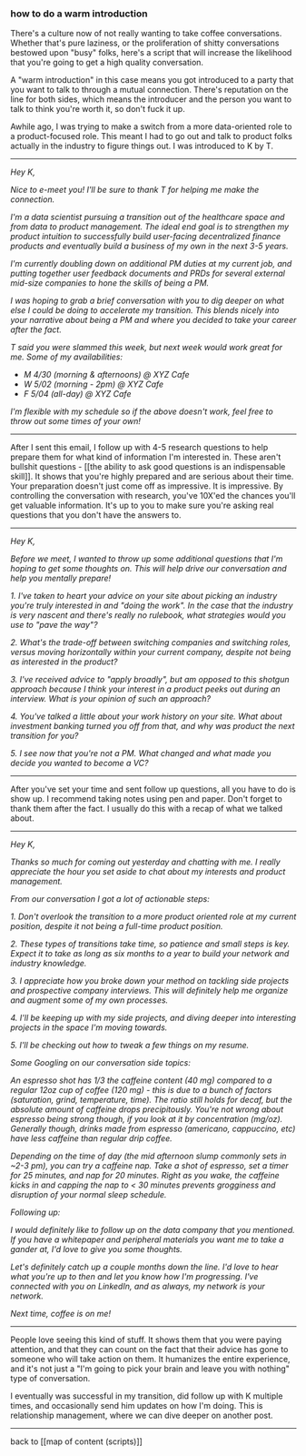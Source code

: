 ### how to do a warm introduction

There's a culture now of not really wanting to take coffee conversations. Whether that's pure laziness, or the proliferation of shitty conversations bestowed upon "busy" folks, here's a script that will increase the likelihood that you're going to get a high quality conversation.

A "warm introduction" in this case means you got introduced to a party that you want to talk to through a mutual connection. There's reputation on the line for both sides, which means the introducer and the person you want to talk to think you're worth it, so don't fuck it up.  

Awhile ago, I was trying to make a switch from a more data-oriented role to a product-focused role. This meant I had to go out and talk to product folks actually in the industry to figure things out. I was introduced to K by T.

---

*Hey K,*

*Nice to e-meet you! I'll be sure to thank T for helping me make the connection.*

*I'm a data scientist pursuing a transition out of the healthcare space and from data to product management. The ideal end goal is to strengthen my product intuition to successfully build user-facing decentralized finance products and eventually build a business of my own in the next 3-5 years.*

*I'm currently doubling down on additional PM duties at my current job, and putting together user feedback documents and PRDs for several external mid-size companies to hone the skills of being a PM.*

*I was hoping to grab a brief conversation with you to dig deeper on what else I could be doing to accelerate my transition. This blends nicely into your narrative about being a PM and where you decided to take your career after the fact.*

*T said you were slammed this week, but next week would work great for me. Some of my availabilities:*

- *M 4/30 (morning & afternoons) @ XYZ Cafe*
- *W 5/02 (morning - 2pm) @ XYZ Cafe*
- *F 5/04 (all-day) @ XYZ Cafe*

*I'm flexible with my schedule so if the above doesn't work, feel free to throw out some times of your own!*

---

After I sent this email, I follow up with 4-5 research questions to help prepare them for what kind of information I'm interested in. These aren't bullshit questions - [[the ability to ask good questions is an indispensable skill]]. It shows that you're highly prepared and are serious about their time. Your preparation doesn't just come off as impressive. It is impressive. By controlling the conversation with research, you've 10X'ed the chances you'll get valuable information. It's up to you to make sure you're asking real questions that you don't have the answers to.

---

*Hey K,*

*Before we meet, I wanted to throw up some additional questions that I'm hoping to get some thoughts on. This will help drive our conversation and help you mentally prepare!*

*1. I've taken to heart your advice on your site about picking an industry you're truly interested in and "doing the work". In the case that the industry is very nascent and there's really no rulebook, what strategies would you use to "pave the way"?*

*2. What's the trade-off between switching companies and switching roles, versus moving horizontally within your current company, despite not being as interested in the product?*

*3. I've received advice to "apply broadly", but am opposed to this shotgun approach because I think your interest in a product peeks out during an interview. What is your opinion of such an approach?*

*4. You've talked a little about your work history on your site. What about investment banking turned you off from that, and why was product the next transition for you?*

*5. I see now that you're not a PM. What changed and what made you decide you wanted to become a VC?*

---

After you've set your time and sent follow up questions, all you have to do is show up. I recommend taking notes using pen and paper. Don't forget to thank them after the fact. I usually do this with a recap of what we talked about.

---

*Hey K,*

*Thanks so much for coming out yesterday and chatting with me. I really appreciate the hour you set aside to chat about my interests and product management.*

*From our conversation I got a lot of actionable steps:*

*1. Don't overlook the transition to a more product oriented role at my current position, despite it not being a full-time product position.*

*2. These types of transitions take time, so patience and small steps is key. Expect it to take as long as six months to a year to build your network and industry knowledge.*

*3. I appreciate how you broke down your method on tackling side projects and prospective company interviews. This will definitely help me organize and augment some of my own processes.*

*4. I'll be keeping up with my side projects, and diving deeper into interesting projects in the space I'm moving towards.*

*5. I'll be checking out how to tweak a few things on my resume.*

*Some Googling on our conversation side topics:*

*An espresso shot has 1/3 the caffeine content (40 mg) compared to a regular 12oz cup of coffee (120 mg) - this is due to a bunch of factors (saturation, grind, temperature, time). The ratio still holds for decaf, but the absolute amount of caffeine drops precipitously. You're not wrong about espresso being strong though, if you look at it by concentration (mg/oz). Generally though, drinks made from espresso (americano, cappuccino, etc) have less caffeine than regular drip coffee.*

*Depending on the time of day (the mid afternoon slump commonly sets in ~2-3 pm), you can try a caffeine nap. Take a shot of espresso, set a timer for 25 minutes, and nap for 20 minutes. Right as you wake, the caffeine kicks in and capping the nap to < 30 minutes prevents grogginess and disruption of your normal sleep schedule.*

*Following up:*

*I would definitely like to follow up on the data company that you mentioned. If you have a whitepaper and peripheral materials you want me to take a gander at, I'd love to give you some thoughts.*

*Let's definitely catch up a couple months down the line. I'd love to hear what you're up to then and let you know how I'm progressing. I've connected with you on LinkedIn, and as always, my network is your network.*

*Next time, coffee is on me!*

---

People love seeing this kind of stuff. It shows them that you were paying attention, and that they can count on the fact that their advice has gone to someone who will take action on them. It humanizes the entire experience, and it's not just a "I'm going to pick your brain and leave you with nothing" type of conversation.   
  
I eventually was successful in my transition, did follow up with K multiple times, and occasionally send him updates on how I'm doing. This is relationship management, where we can dive deeper on another post.

---

back to [[map of content (scripts)]]